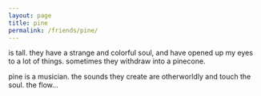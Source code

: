```yaml
---
layout: page
title: pine
permalink: /friends/pine/
---
```


is tall. they have a strange and colorful soul, and have opened up my eyes to a lot of things. sometimes they withdraw into a pinecone.

pine is a musician. the sounds they create are otherworldly and touch the soul. the flow...



